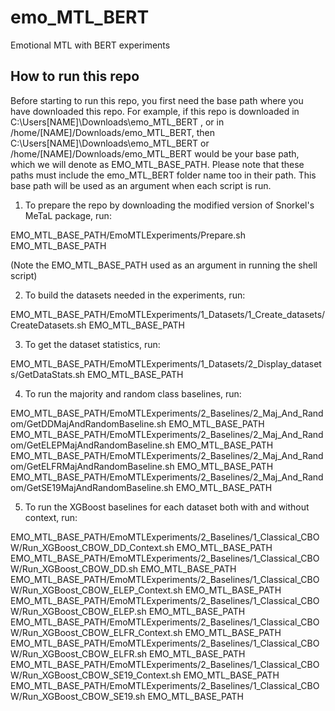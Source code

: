 # emo_MTL_BERT
Emotional MTL with BERT experiments

## How to run this repo

Before starting to run this repo, you first need the base path where you have downloaded this repo. For example, if this repo is downloaded in C:\Users\[NAME]\Downloads\emo_MTL_BERT , or in /home/[NAME]/Downloads/emo_MTL_BERT, then C:\Users\[NAME]\Downloads\emo_MTL_BERT or /home/[NAME]/Downloads/emo_MTL_BERT would be your base path, which we will denote as EMO_MTL_BASE_PATH. Please note that these paths must include the emo_MTL_BERT folder name too in their path. This base path will be used as an argument when each script is run.

1. To prepare the repo by downloading the modified version of Snorkel's MeTaL package, run:

EMO_MTL_BASE_PATH/EmoMTLExperiments/Prepare.sh EMO_MTL_BASE_PATH

(Note the EMO_MTL_BASE_PATH used as an argument in running the shell script)

2. To build the datasets needed in the experiments, run:

EMO_MTL_BASE_PATH/EmoMTLExperiments/1_Datasets/1_Create_datasets/CreateDatasets.sh EMO_MTL_BASE_PATH

3. To get the dataset statistics, run:

EMO_MTL_BASE_PATH/EmoMTLExperiments/1_Datasets/2_Display_datasets/GetDataStats.sh EMO_MTL_BASE_PATH

4. To run the majority and random class baselines, run:

EMO_MTL_BASE_PATH/EmoMTLExperiments/2_Baselines/2_Maj_And_Random/GetDDMajAndRandomBaseline.sh EMO_MTL_BASE_PATH
EMO_MTL_BASE_PATH/EmoMTLExperiments/2_Baselines/2_Maj_And_Random/GetELEPMajAndRandomBaseline.sh EMO_MTL_BASE_PATH
EMO_MTL_BASE_PATH/EmoMTLExperiments/2_Baselines/2_Maj_And_Random/GetELFRMajAndRandomBaseline.sh EMO_MTL_BASE_PATH
EMO_MTL_BASE_PATH/EmoMTLExperiments/2_Baselines/2_Maj_And_Random/GetSE19MajAndRandomBaseline.sh EMO_MTL_BASE_PATH

5. To run the XGBoost baselines for each dataset both with and without context, run:

EMO_MTL_BASE_PATH/EmoMTLExperiments/2_Baselines/1_Classical_CBOW/Run_XGBoost_CBOW_DD_Context.sh EMO_MTL_BASE_PATH
EMO_MTL_BASE_PATH/EmoMTLExperiments/2_Baselines/1_Classical_CBOW/Run_XGBoost_CBOW_DD.sh EMO_MTL_BASE_PATH
EMO_MTL_BASE_PATH/EmoMTLExperiments/2_Baselines/1_Classical_CBOW/Run_XGBoost_CBOW_ELEP_Context.sh EMO_MTL_BASE_PATH
EMO_MTL_BASE_PATH/EmoMTLExperiments/2_Baselines/1_Classical_CBOW/Run_XGBoost_CBOW_ELEP.sh EMO_MTL_BASE_PATH
EMO_MTL_BASE_PATH/EmoMTLExperiments/2_Baselines/1_Classical_CBOW/Run_XGBoost_CBOW_ELFR_Context.sh EMO_MTL_BASE_PATH
EMO_MTL_BASE_PATH/EmoMTLExperiments/2_Baselines/1_Classical_CBOW/Run_XGBoost_CBOW_ELFR.sh EMO_MTL_BASE_PATH
EMO_MTL_BASE_PATH/EmoMTLExperiments/2_Baselines/1_Classical_CBOW/Run_XGBoost_CBOW_SE19_Context.sh EMO_MTL_BASE_PATH
EMO_MTL_BASE_PATH/EmoMTLExperiments/2_Baselines/1_Classical_CBOW/Run_XGBoost_CBOW_SE19.sh EMO_MTL_BASE_PATH
